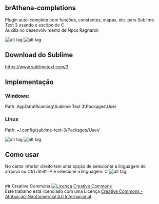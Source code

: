 ## brAthena-completions
Plugin auto-complete com funções, constantes, mapas, etc. para Sublime Text 3 usando o escôpo de C<br />
Auxilia no desenvolvimento de Npcs Ragnarok

![alt tag](http://i.imgur.com/MLVvHN5.png)
![alt tag](http://i.imgur.com/XbW5eR2.png)

## Download do Sublime
https://www.sublimetext.com/3

## Implementação
### Windows:
Path: AppData\Roaming\Sublime Text 3\Packages\User

### Linux
Path: ~/.config/sublime-text-3/Packages/User/

![alt tag](http://i.imgur.com/MK0v5AT.png)
![alt tag](http://i.imgur.com/NviFOkk.png)

## Como usar
No canto inferior direito tem uma opção de selecionar a linguagem do arquivo ou Ctrl+Shift+P e selecione a linguagem: C
![alt tag](http://i.imgur.com/gXlgj7k.png)

<br />
## Creative Commons
<a rel="license" href="http://creativecommons.org/licenses/by-nc/4.0/"><img alt="Licença Creative Commons" style="border-width:0" src="https://i.creativecommons.org/l/by-nc/4.0/88x31.png" /></a><br />Este trabalho está licenciado com uma Licença <a rel="license" href="http://creativecommons.org/licenses/by-nc/4.0/">Creative Commons - Atribuição-NãoComercial 4.0 Internacional</a>.
